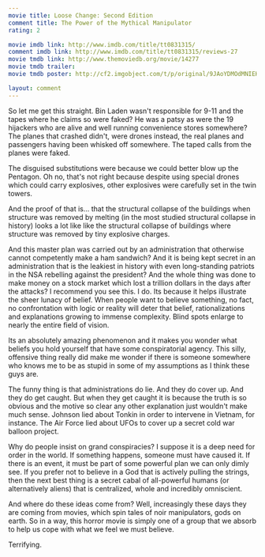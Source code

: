```yaml
---
movie title: Loose Change: Second Edition
comment title: The Power of the Mythical Manipulator
rating: 2

movie imdb link: http://www.imdb.com/title/tt0831315/
comment imdb link: http://www.imdb.com/title/tt0831315/reviews-27
movie tmdb link: http://www.themoviedb.org/movie/14277
movie tmdb trailer: 
movie tmdb poster: http://cf2.imgobject.com/t/p/original/9JAoYDMOdMNIEHWGklXnYh1hjWe.jpg

layout: comment
---
```


So let me get this straight. Bin Laden wasn't responsible for 9-11 and the tapes where he claims so were faked? He was a patsy as were the 19 hijackers who are alive and well running convenience stores somewhere? The planes that crashed didn't, were drones instead, the real planes and passengers having been whisked off somewhere. The taped calls from the planes were faked.

The disguised substitutions were because we could better blow up the Pentagon. Oh no, that's not right because despite using special drones which could carry explosives, other explosives were carefully set in the twin towers.

And the proof of that is... that the structural collapse of the buildings when structure was removed by melting (in the most studied structural collapse in history) looks a lot like like the structural collapse of buildings where structure was removed by tiny explosive charges.

And this master plan was carried out by an administration that otherwise cannot competently make a ham sandwich? And it is being kept secret in an administration that is the leakiest in history with even long-standing patriots in the NSA rebelling against the president? And the whole thing was done to make money on a stock market which lost a trillion dollars in the days after the attacks? I recommend you see this. I do. Its because it helps illustrate the sheer lunacy of belief. When people want to believe something, no fact, no confrontation with logic or reality will deter that belief, rationalizations and explanations growing to immense complexity. Blind spots enlarge to nearly the entire field of vision.

Its an absolutely amazing phenomenon and it makes you wonder what beliefs you hold yourself that have some conspiratorial agency. This silly, offensive thing really did make me wonder if there is someone somewhere who knows me to be as stupid in some of my assumptions as I think these guys are.

The funny thing is that administrations do lie. And they do cover up. And they do get caught. But when they get caught it is because the truth is so obvious and the motive so clear any other explanation just wouldn't make much sense. Johnson lied about Tonkin in order to intervene in Vietnam, for instance. The Air Force lied about UFOs to cover up a secret cold war balloon project.

Why do people insist on grand conspiracies? I suppose it is a deep need for order in the world. If something happens, someone must have caused it. If there is an event, it must be part of some powerful plan we can only dimly see. If you prefer not to believe in a God that is actively pulling the strings, then the next best thing is a secret cabal of all-powerful humans (or alternatively aliens) that is centralized, whole and incredibly omniscient.

And where do these ideas come from? Well, increasingly these days they are coming from movies, which spin tales of noir manipulators, gods on earth. So in a way, this horror movie is simply one of a group that we absorb to help us cope with what we feel we must believe.

Terrifying.